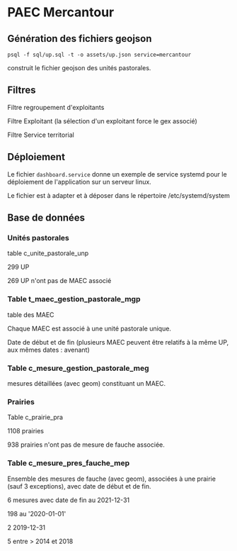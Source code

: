 # PAEC Mercantour

## Génération des fichiers geojson

```shell
psql -f sql/up.sql -t -o assets/up.json service=mercantour
```

construit le fichier geojson des unités pastorales.

## Filtres

Filtre regroupement d'exploitants

Filtre Exploitant (la sélection d'un exploitant force le gex associé)

Filtre Service territorial

## Déploiement

Le fichier `dashboard.service` donne un exemple de service systemd pour le déploiement de l'application sur un serveur linux.

Le fichier est à adapter et à déposer dans le répertoire /etc/systemd/system

## Base de données

### Unités pastorales

table c_unite_pastorale_unp

299 UP

269 UP n'ont pas de MAEC associé

### Table t_maec_gestion_pastorale_mgp

table des MAEC

Chaque MAEC est associé à une unité pastorale unique.

Date de début et de fin (plusieurs MAEC peuvent être relatifs à la même UP, aux mêmes dates : avenant)

### Table c_mesure_gestion_pastorale_meg

mesures détaillées (avec geom) constituant un MAEC.

### Prairies

Table c_prairie_pra

1108 prairies

938 prairies n'ont pas de mesure de fauche associée.

### Table c_mesure_pres_fauche_mep

Ensemble des mesures de fauche (avec geom), associées à une prairie (sauf 3 exceptions), avec date de début et de fin.

6 mesures avec date de fin au 2021-12-31

198 au '2020-01-01'

2 2019-12-31

5 entre > 2014 et 2018
